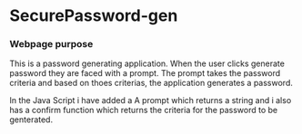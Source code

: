 # SecurePassword-gen


### Webpage purpose 

This is a password generating application. When the user clicks generate 
password they are faced with a prompt. The prompt takes the password criteria 
and based on thoes criterias, the application generates a password. 

In the Java Script i have added a A prompt which returns a string 
and i also has a confirm function which returns the criteria
for the password to be genterated. 



